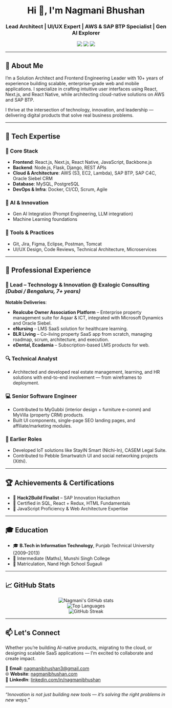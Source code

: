 <h1 align="center">Hi 👋, I'm Nagmani Bhushan</h1>
<h3 align="center">Lead Architect | UI/UX Expert | AWS & SAP BTP Specialist | Gen AI Explorer</h3>

<p align="center">
  <a href="mailto:nagmanibhushan3@gmail.com"><img src="https://img.shields.io/badge/Email-nagmanibhushan3@gmail.com-red?style=for-the-badge&logo=gmail&logoColor=white" /></a>
  <a href="https://www.linkedin.com/in/nagmanibhushan"><img src="https://img.shields.io/badge/LinkedIn-nagmanibhushan-blue?style=for-the-badge&logo=linkedin" /></a>
  <a href="https://nagmanibhushan.com/"><img src="https://img.shields.io/badge/Portfolio-nagmanibhushan.com-orange?style=for-the-badge&logo=firefox" /></a>
</p>

---

## 🚀 About Me

I’m a Solution Architect and Frontend Engineering Leader with 10+ years of experience building scalable, enterprise-grade web and mobile applications. I specialize in crafting intuitive user interfaces using React, Next.js, and React Native, while architecting cloud-native solutions on AWS and SAP BTP. 

I thrive at the intersection of technology, innovation, and leadership — delivering digital products that solve real business problems.

---

## 🧠 Tech Expertise

### 🧩 Core Stack
- **Frontend**: React.js, Next.js, React Native, JavaScript, Backbone.js
- **Backend**: Node.js, Flask, Django, REST APIs
- **Cloud & Architecture**: AWS (S3, EC2, Lambda), SAP BTP, SAP C4C, Oracle Siebel CRM
- **Database**: MySQL, PostgreSQL
- **DevOps & Infra**: Docker, CI/CD, Scrum, Agile

### 🧠 AI & Innovation
- Gen AI Integration (Prompt Engineering, LLM integration)
- Machine Learning foundations

### 🧰 Tools & Practices
- Git, Jira, Figma, Eclipse, Postman, Tomcat
- UI/UX Design, Code Reviews, Technical Architecture, Microservices

---

## 💼 Professional Experience

### 🚀 Lead – Technology & Innovation @ Exalogic Consulting *(Dubai / Bengaluru, 7+ years)*
**Notable Deliveries**:
- **Realcube Owner Association Platform** – Enterprise property management suite for Aqaar & ICT, integrated with Microsoft Dynamics and Oracle Siebel.
- **eNursing** – LMS SaaS solution for healthcare learning.
- **BLR Living** – Co-living property SaaS app from scratch, managing roadmap, scrum, architecture, and execution.
- **eDental, Ecadamia** – Subscription-based LMS products for web.

### 🔍 Technical Analyst
- Architected and developed real estate management, learning, and HR solutions with end-to-end involvement — from wireframes to deployment.

### 💻 Senior Software Engineer
- Contributed to MyGubbi (interior design + furniture e-comm) and MyVilla (property CRM) products.
- Built UI components, single-page SEO landing pages, and affiliate/marketing modules.

### 🧠 Earlier Roles
- Developed IoT solutions like StayIN Smart (Nichi-In), CASEM Legal Suite.
- Contributed to Pebble Smartwatch UI and social networking projects (Xithi).

---

## 🏆 Achievements & Certifications

- 🏅 **Hack2Build Finalist** – SAP Innovation Hackathon
- 📜 Certified in SQL, React + Redux, HTML Fundamentals
- 📘 JavaScript Proficiency & Web Architecture Expertise

---

## 🎓 Education

- 🎓 **B.Tech in Information Technology**, Punjab Technical University (2009–2013)
- 🧮 Intermediate (Maths), Munshi Singh College
- 🏫 Matriculation, Nand High School Sugauli

---

## 📈 GitHub Stats

<p align="center">
  <img src="https://github-readme-stats.vercel.app/api?username=nagmanibhushan&show_icons=true&locale=en" alt="Nagmani's GitHub stats" />
  <br/>
  <img src="https://github-readme-stats.vercel.app/api/top-langs/?username=nagmanibhushan&layout=compact" alt="Top Languages" />
  <br/>
  <img src="https://github-readme-streak-stats.herokuapp.com/?user=nagmanibhushan" alt="GitHub Streak" />
</p>

---

## 📫 Let's Connect

Whether you’re building AI-native products, migrating to the cloud, or designing scalable SaaS applications — I’m excited to collaborate and create impact.

📩 **Email**: [nagmanibhushan3@gmail.com](mailto:nagmanibhushan3@gmail.com)  
🌐 **Website**: [nagmanibhushan.com](https://nagmanibhushan.com)  
🔗 **LinkedIn**: [linkedin.com/in/nagmanibhushan](https://www.linkedin.com/in/nagmanibhushan)

---

_“Innovation is not just building new tools — it’s solving the right problems in new ways.”_

